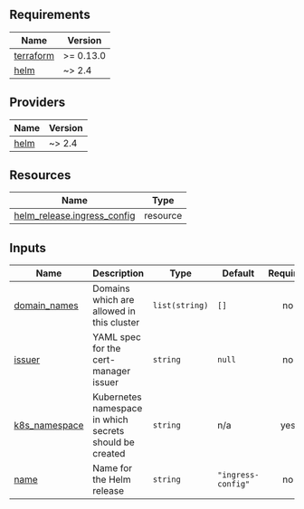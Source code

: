 <!-- BEGIN_TF_DOCS -->
## Requirements

| Name | Version |
|------|---------|
| <a name="requirement_terraform"></a> [terraform](#requirement\_terraform) | >= 0.13.0 |
| <a name="requirement_helm"></a> [helm](#requirement\_helm) | ~> 2.4 |

## Providers

| Name | Version |
|------|---------|
| <a name="provider_helm"></a> [helm](#provider\_helm) | ~> 2.4 |

## Resources

| Name | Type |
|------|------|
| [helm_release.ingress_config](https://registry.terraform.io/providers/hashicorp/helm/latest/docs/resources/release) | resource |

## Inputs

| Name | Description | Type | Default | Required |
|------|-------------|------|---------|:--------:|
| <a name="input_domain_names"></a> [domain\_names](#input\_domain\_names) | Domains which are allowed in this cluster | `list(string)` | `[]` | no |
| <a name="input_issuer"></a> [issuer](#input\_issuer) | YAML spec for the cert-manager issuer | `string` | `null` | no |
| <a name="input_k8s_namespace"></a> [k8s\_namespace](#input\_k8s\_namespace) | Kubernetes namespace in which secrets should be created | `string` | n/a | yes |
| <a name="input_name"></a> [name](#input\_name) | Name for the Helm release | `string` | `"ingress-config"` | no |
<!-- END_TF_DOCS -->

